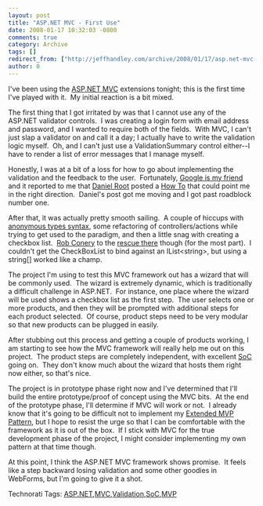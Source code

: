 ```yaml
---
layout: post
title: "ASP.NET MVC - First Use"
date: 2008-01-17 10:32:03 -0800
comments: true
category: Archive
tags: []
redirect_from: ["http://jeffhandley.com/archive/2008/01/17/asp.net-mvc---first-use"]
author: 0
---
```

<!-- more -->
<p>I've been using the <a href="http://www.asp.net/downloads/3.5-extensions/" target="_blank">ASP.NET MVC</a> extensions tonight; this is the first time I've played with it.  My initial reaction is a bit mixed.</p>  <p>The first thing that I got irritated by was that I cannot use any of the ASP.NET validator controls.  I was creating a login form with email address and password, and I wanted to require both of the fields.  With MVC, I can't just slap a validator on and call it a day; I actually have to write the validation logic myself.  Oh, and I can't just use a ValidationSummary control either--I have to render a list of error messages that I manage myself.</p>  <p>Honestly, I was at a bit of a loss for how to go about implementing the validation and the feedback to the user.  Fortunately, <a href="http://blog.jeffhandley.com/archive/2007/11/29/keeping-it-simple-and-searching-my-brain-with-google.aspx" target="_blank">Google is my friend</a> and it reported to me that <a href="http://blog.danielroot.com/" target="_blank">Daniel Root</a> posted a <a href="http://blog.danielroot.com/2007/12/how-to-validation-using-aspnet-mvc_13.html" target="_blank">How To</a> that could point me in the right direction.  Daniel's post got me moving and I got past roadblock number one.</p>  <p>After that, it was actually pretty smooth sailing.  A couple of hiccups with <a href="http://weblogs.asp.net/scottgu/archive/2007/05/15/new-orcas-language-feature-anonymous-types.aspx" target="_blank">anonymous types syntax</a>, some refactoring of controllers/actions while trying to get used to the paradigm, and then a little snag with creating a checkbox list.  <a href="http://blog.wekeroad.com/" target="_blank">Rob Conery</a> to the <a href="http://blog.wekeroad.com/2007/12/05/aspnet-mvc-preview-using-the-mvc-ui-helpers" target="_blank">rescue there</a> though (for the most part).  I couldn't get the CheckBoxList to bind against an IList&lt;string&gt;, but using a string[] worked like a champ.</p>  <p>The project I'm using to test this MVC framework out has a wizard that will be commonly used.  The wizard is extremely dynamic, which is traditionally a difficult challenge in ASP.NET.  For instance, one place where the wizard will be used shows a checkbox list as the first step.  The user selects one or more products, and then they will be prompted with additional steps for each product selected.  Of course, product steps need to be very modular so that new products can be plugged in easily.</p>  <p>After stubbing out this process and getting a couple of products working, I am starting to see how the MVC framework will really help me out on this project.  The product steps are completely independent, with excellent <a href="http://en.wikipedia.org/wiki/Separation_of_concerns" target="_blank">SoC</a> going on.  They don't know much about the wizard that hosts them right now either, so that's nice.</p>  <p>The project is in prototype phase right now and I've determined that I'll build the entire prototype/proof of concept using the MVC bits.  At the end of the prototype phase, I'll determine if MVC will work or not.  I already know that it's going to be difficult not to implement my <a href="http://blog.jeffhandley.com/archive/2008/01/15/extended-mvp-pattern---domain-validation.aspx" target="_blank">Extended MVP Pattern</a>, but I hope to resist the urge so that I can be comfortable with the framework as it is out of the box.  If I stick with MVC for the true development phase of the project, I might consider implementing my own pattern at that time though.</p>  <p>At this point, I think the ASP.NET MVC framework shows promise.  It feels like a step backward losing validation and some other goodies in WebForms, but I'm going to give it a shot.</p>  <div class="wlWriterSmartContent" id="scid:0767317B-992E-4b12-91E0-4F059A8CECA8:337300d9-52bc-495f-afd1-510b386075b2" style="padding-right: 0px; display: inline; padding-left: 0px; padding-bottom: 0px; margin: 0px; padding-top: 0px">Technorati Tags: <a href="http://technorati.com/tags/ASP.NET" rel="tag">ASP.NET</a>,<a href="http://technorati.com/tags/MVC" rel="tag">MVC</a>,<a href="http://technorati.com/tags/Validation" rel="tag">Validation</a>,<a href="http://technorati.com/tags/SoC" rel="tag">SoC</a>,<a href="http://technorati.com/tags/MVP" rel="tag">MVP</a></div>

